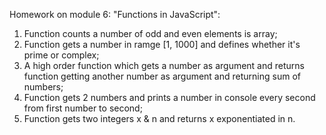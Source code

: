 Homework on module 6: "Functions in JavaScript":
1. Function counts a number of odd and even elements is array;
2. Function gets a number in ramge [1, 1000] and defines whether it's prime or complex;
3. A high order function which gets a number as argument and returns function getting another number as argument and returning sum of numbers;
4. Function gets 2 numbers and prints a number in console every second from first number to second;
5. Function gets two integers x & n and returns x exponentiated in n.